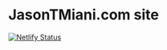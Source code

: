 # JasonTMiani.com site

[![Netlify Status](https://api.netlify.com/api/v1/badges/e43aa619-0f00-4461-86d4-5d803e175f80/deploy-status)](https://app.netlify.com/sites/jasontmiani/deploys)
